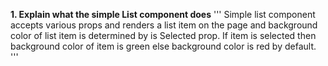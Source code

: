 **1. Explain what the simple List component does**
'''
Simple list component accepts various props and renders a list item on the page and background color of list item is determined by is Selected prop. If item is selected  then background color of item is green else background color is red by default.
'''
